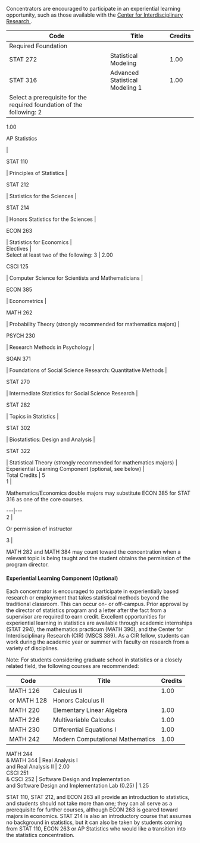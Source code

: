 Concentrators are encouraged to participate in an experiential learning
opportunity, such as those available with the [ Center for Interdisciplinary
Research ](http://wp.stolaf.edu/cir/) .

Code  |  Title  |  Credits  
---|---|---  
Required Foundation  |  
STAT 272  |  Statistical Modeling  |  1.00  
STAT 316  |  Advanced Statistical Modeling  1  |  1.00  
Select a prerequisite for the required foundation of the following:  2  |
1.00  
  
AP Statistics

|  
  
STAT 110

|  Principles of Statistics  |  
  
STAT 212

|  Statistics for the Sciences  |  
  
STAT 214

|  Honors Statistics for the Sciences  |  
  
ECON 263

|  Statistics for Economics  |  
Electives  |  
Select at least two of the following:  3  |  2.00  
  
CSCI 125

|  Computer Science for Scientists and Mathematicians  |  
  
ECON 385

|  Econometrics  |  
  
MATH 262

|  Probability Theory (strongly recommended for mathematics majors)  |  
  
PSYCH 230

|  Research Methods in Psychology  |  
  
SOAN 371

|  Foundations of Social Science Research: Quantitative Methods  |  
  
STAT 270

|  Intermediate Statistics for Social Science Research  |  
  
STAT 282

|  Topics in Statistics  |  
  
STAT 302

|  Biostatistics: Design and Analysis  |  
  
STAT 322

|  Statistical Theory (strongly recommended for mathematics majors)  |  
Experiential Learning Component (optional, see below)  |  
Total Credits  |  5  
1  |

Mathematics/Economics double majors may substitute ECON 385 for STAT 316 as
one of the core courses.  
  
---|---  
2  |

Or permission of instructor  
  
3  |

MATH 282 and MATH 384 may count toward the concentration when a relevant topic
is being taught and the student obtains the permission of the program
director.  
  
####  Experiential Learning Component (Optional)

Each concentrator is encouraged to participate in experientially based
research or employment that takes statistical methods beyond the traditional
classroom. This can occur on- or off-campus. Prior approval by the director of
statistics program and a letter after the fact from a supervisor are required
to earn credit. Excellent opportunities for experiential learning in
statistics are available through academic internships (STAT 294), the
mathematics practicum (MATH 390), and the Center for Interdisciplinary
Research (CIR) (MSCS 389). As a CIR fellow, students can work during the
academic year or summer with faculty on research from a variety of
disciplines.

Note: For students considering graduate school in statistics or a closely
related field, the following courses are recommended:

Code  |  Title  |  Credits  
---|---|---  
MATH 126  |  Calculus II  |  1.00  
or MATH 128  |  Honors Calculus II  
MATH 220  |  Elementary Linear Algebra  |  1.00  
MATH 226  |  Multivariable Calculus  |  1.00  
MATH 230  |  Differential Equations I  |  1.00  
MATH 242  |  Modern Computational Mathematics  |  1.00  
MATH 244  
& MATH 344  |  Real Analysis I  
and Real Analysis II  |  2.00  
CSCI 251  
& CSCI 252  |  Software Design and Implementation  
and Software Design and Implementation Lab (0.25)  |  1.25  
  
STAT 110, STAT 212, and ECON 263 all provide an introduction to statistics,
and students should not take more than one; they can all serve as a
prerequisite for further courses, although ECON 263 is geared toward majors in
economics. STAT 214 is also an introductory course that assumes no background
in statistics, but it can also be taken by students coming from STAT 110, ECON
263 or AP Statistics who would like a transition into the statistics
concentration.

